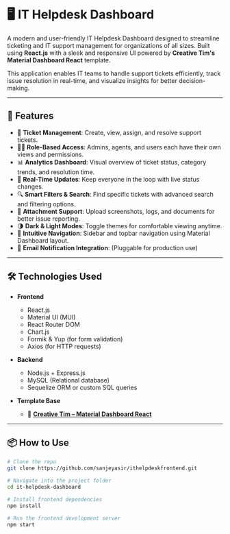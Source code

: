 # 🖥️ IT Helpdesk Dashboard

A modern and user-friendly IT Helpdesk Dashboard designed to streamline ticketing and IT support management for organizations of all sizes. Built using **React.js** with a sleek and responsive UI powered by **Creative Tim's Material Dashboard React** template.

This application enables IT teams to handle support tickets efficiently, track issue resolution in real-time, and visualize insights for better decision-making.

---

## 🚀 Features

- 🎫 **Ticket Management**: Create, view, assign, and resolve support tickets.
- 🧑‍💼 **Role-Based Access**: Admins, agents, and users each have their own views and permissions.
- 📊 **Analytics Dashboard**: Visual overview of ticket status, category trends, and resolution time.
- 🔔 **Real-Time Updates**: Keep everyone in the loop with live status changes.
- 🔍 **Smart Filters & Search**: Find specific tickets with advanced search and filtering options.
- 📁 **Attachment Support**: Upload screenshots, logs, and documents for better issue reporting.
- 🌗 **Dark & Light Modes**: Toggle themes for comfortable viewing anytime.
- 🧭 **Intuitive Navigation**: Sidebar and topbar navigation using Material Dashboard layout.
- 📩 **Email Notification Integration**: (Pluggable for production use)

---

## 🛠️ Technologies Used

- **Frontend**
  - React.js
  - Material UI (MUI)
  - React Router DOM
  - Chart.js
  - Formik & Yup (for form validation)
  - Axios (for HTTP requests)

- **Backend**
  - Node.js + Express.js
  - MySQL (Relational database)
  - Sequelize ORM or custom SQL queries

- **Template Base**
  - 🚀 **[Creative Tim – Material Dashboard React](https://www.creative-tim.com/product/material-dashboard-react)**

---

## 📦 How to Use

```bash
# Clone the repo
git clone https://github.com/sanjeyasir/ithelpdeskfrontend.git

# Navigate into the project folder
cd it-helpdesk-dashboard

# Install frontend dependencies
npm install

# Run the frontend development server
npm start

